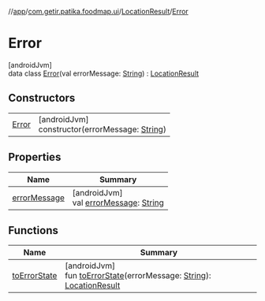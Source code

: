 //[app](../../../../index.md)/[com.getir.patika.foodmap.ui](../../index.md)/[LocationResult](../index.md)/[Error](index.md)

# Error

[androidJvm]\
data class [Error](index.md)(val errorMessage: [String](https://kotlinlang.org/api/latest/jvm/stdlib/kotlin/-string/index.html)) : [LocationResult](../index.md)

## Constructors

| | |
|---|---|
| [Error](-error.md) | [androidJvm]<br>constructor(errorMessage: [String](https://kotlinlang.org/api/latest/jvm/stdlib/kotlin/-string/index.html)) |

## Properties

| Name | Summary |
|---|---|
| [errorMessage](error-message.md) | [androidJvm]<br>val [errorMessage](error-message.md): [String](https://kotlinlang.org/api/latest/jvm/stdlib/kotlin/-string/index.html) |

## Functions

| Name | Summary |
|---|---|
| [toErrorState](../to-error-state.md) | [androidJvm]<br>fun [toErrorState](../to-error-state.md)(errorMessage: [String](https://kotlinlang.org/api/latest/jvm/stdlib/kotlin/-string/index.html)): [LocationResult](../index.md) |
